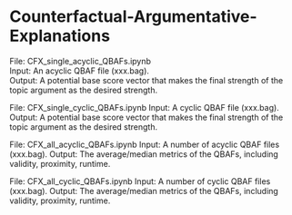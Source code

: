 # Counterfactual-Argumentative-Explanations

File: CFX_single_acyclic_QBAFs.ipynb  
Input: An acyclic QBAF file (xxx.bag).  
Output: A potential base score vector that makes the final strength of the topic argument as the desired strength.

File: CFX_single_cyclic_QBAFs.ipynb
Input: A cyclic QBAF file (xxx.bag).
Output: A potential base score vector that makes the final strength of the topic argument as the desired strength.

File: CFX_all_acyclic_QBAFs.ipynb
Input: A number of acyclic QBAF files (xxx.bag).
Output: The average/median metrics of the QBAFs, including validity, proximity, runtime.

File: CFX_all_cyclic_QBAFs.ipynb
Input: A number of cyclic QBAF files (xxx.bag).
Output: The average/median metrics of the QBAFs, including validity, proximity, runtime.
